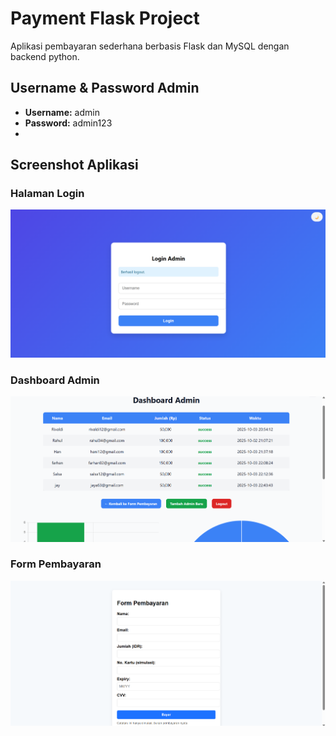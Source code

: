 # Payment Flask Project
Aplikasi pembayaran sederhana berbasis Flask dan MySQL dengan backend python.
## Username & Password Admin
- **Username:** admin  
- **Password:** admin123
- 
## Screenshot Aplikasi
### Halaman Login
![Login Page](screenshoots/Screenshot-login.png)

### Dashboard Admin
![Dashboard Admin](screenshoots/Screenshot-dashboard.png)

### Form Pembayaran
![Form Pembayaran](screenshoots/Screenshot-pay.png)


